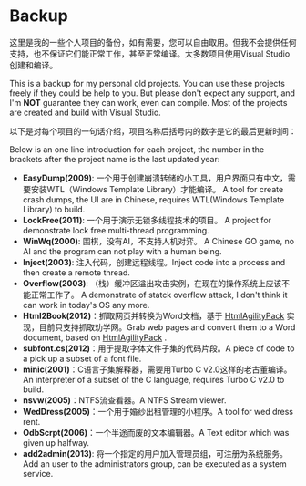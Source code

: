 # Backup

这里是我的一些个人项目的备份，如有需要，您可以自由取用。但我不会提供任何支持，也不保证它们能正常工作，甚至正常编译。大多数项目使用Visual Studio创建和编译。

This is a backup for my personal old projects. You can use these projects freely if they could be help to you. But please don't expect any support, and I'm **NOT** guarantee they can work, even can compile. Most of the projects are created and build with Visual Studio.

以下是对每个项目的一句话介绍，项目名称后括号内的数字是它的最后更新时间：

Below is an one line introduction for each project, the number in the brackets after the project name is the last updated year:

* **EasyDump(2009)**: 一个用于创建崩溃转储的小工具，用户界面只有中文，需要安装WTL（Windows Template Library）才能编译。 A tool for create crash dumps, the UI are in Chinese, requires WTL(Windows Template Library) to build.
* **LockFree(2011)**: 一个用于演示无锁多线程技术的项目。 A project for demonstrate lock free multi-thread programming.
* **WinWq(2000)**: 围棋，没有AI，不支持人机对弈。 A Chinese GO game, no AI and the program can not play with a human being.
* **Inject(2003)**: 注入代码，创建远程线程。Inject code into a process and then create a remote thread.
* **Overflow(2003)**: （栈）缓冲区溢出攻击实例，在现在的操作系统上应该不能正常工作了。 A demonstrate of statck overflow attack, I don't think it can work in today's OS any more.
* **Html2Book(2012)**：抓取网页并转换为Word文档，基于 [HtmlAgilityPack](http://htmlagilitypack.codeplex.com/) 实现，目前只支持抓取劝学网。Grab web pages and convert them to a Word document, based on  [HtmlAgilityPack](http://htmlagilitypack.codeplex.com/) .
* **subfont.cs(2012)**：用于提取字体文件子集的代码片段。A piece of code to a pick up a subset of a font file.
* **minic(2001)**：C语言子集解释器，需要用Turbo C v2.0这样的老古董编译。An interpreter of a subset of the C language, requires Turbo C v2.0 to build.
* **nsvw(2005)**：NTFS流查看器。A NTFS Stream viewer.
* **WedDress(2005)**：一个用于婚纱出租管理的小程序。A tool for wed dress rent.
* **OdbScrpt(2006)**：一个半途而废的文本编辑器。A Text editor which was given up halfway.
* **add2admin(2013)**: 将一个指定的用户加入管理员组，可注册为系统服务。Add an user to the administrators group, can be executed as a system service.
